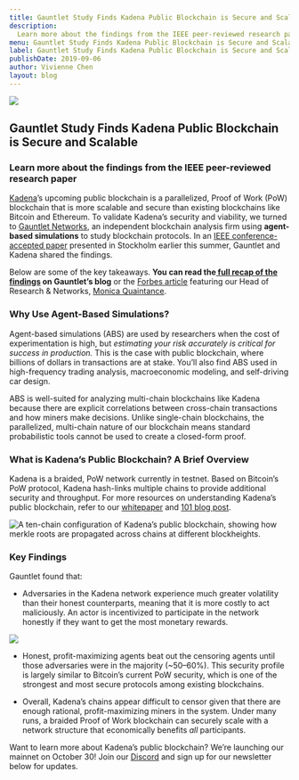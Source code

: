 ```yaml
---
title: Gauntlet Study Finds Kadena Public Blockchain is Secure and Scalable
description:
  Learn more about the findings from the IEEE peer-reviewed research paper
menu: Gauntlet Study Finds Kadena Public Blockchain is Secure and Scalable
label: Gauntlet Study Finds Kadena Public Blockchain is Secure and Scalable
publishDate: 2019-09-06
author: Vivienne Chen
layout: blog
---
```


![](/assets/blog/1_D0s4fdv1ko4Cx_DAmima_Q.webp)

## Gauntlet Study Finds Kadena Public Blockchain is Secure and Scalable

### Learn more about the findings from the IEEE peer-reviewed research paper

[Kadena](http://kadena.io)’s upcoming public blockchain is a parallelized, Proof
of Work (PoW) blockchain that is more scalable and secure than existing
blockchains like Bitcoin and Ethereum. To validate Kadena’s security and
viability, we turned to [Gauntlet Networks](http://gauntlet.network), an
independent blockchain analysis firm using **agent-based simulations** to study
blockchain protocols. In an
[IEEE conference-accepted paper](https://arxiv.org/abs/1904.12924) presented in
Stockholm earlier this summer, Gauntlet and Kadena shared the findings.

Below are some of the key takeaways. **You can read
the[ full recap of the findings](https://medium.com/gauntlet-networks/analysis-of-kadenas-public-blockchain-protocol-31c66347e32e)
on Gauntlet’s blog** or the
[Forbes article](https://www.forbes.com/sites/darrynpollock/2019/04/29/high-frequency-trading-researcher-publishes-findings-on-jpmorgan-blockchain-spin-off/)
featuring our Head of Research & Networks,
[Monica Quaintance](http://twitter.com/QuaintM).

### Why Use Agent-Based Simulations?

Agent-based simulations (ABS) are used by researchers when the cost of
experimentation is high, but _estimating your risk accurately is critical for
success in production._ This is the case with public blockchain, where billions
of dollars in transactions are at stake. You’ll also find ABS used in
high-frequency trading analysis, macroeconomic modeling, and self-driving car
design.

ABS is well-suited for analyzing multi-chain blockchains like Kadena because
there are explicit correlations between cross-chain transactions and how miners
make decisions. Unlike single-chain blockchains, the parallelized, multi-chain
nature of our blockchain means standard probabilistic tools cannot be used to
create a closed-form proof.

### What is Kadena’s Public Blockchain? A Brief Overview

Kadena is a braided, PoW network currently in testnet. Based on Bitcoin’s PoW
protocol, Kadena hash-links multiple chains to provide additional security and
throughput. For more resources on understanding Kadena’s public blockchain,
refer to our [whitepaper](https://kadena.io/docs/chainweb-v15.pdf) and
[101 blog post](./all-about-chainweb-101-and-faqs-2019-02-01).

![A ten-chain configuration of Kadena’s public blockchain, showing how merkle roots are propagated across chains at different blockheights.](/assets/blog/0_AgUQ6JQqbza3urwU.png)

### Key Findings

Gauntlet found that:

- Adversaries in the Kadena network experience much greater volatility than
  their honest counterparts, meaning that it is more costly to act maliciously.
  An actor is incentivized to participate in the network honestly if they want
  to get the most monetary rewards.

![](/assets/blog/0_FYwdK-o2Ytm14YYI.png)

- Honest, profit-maximizing agents beat out the censoring agents until those
  adversaries were in the majority (~50–60%). This security profile is largely
  similar to Bitcoin’s current PoW security, which is one of the strongest and
  most secure protocols among existing blockchains.

- Overall, Kadena’s chains appear difficult to censor given that there are
  enough rational, profit-maximizing miners in the system. Under many runs, a
  braided Proof of Work blockchain can securely scale with a network structure
  that economically benefits _all_ participants.

Want to learn more about Kadena’s public blockchain? We’re launching our mainnet
on October 30! Join our [Discord](http://discord.io/kadena) and sign up for our
newsletter below for updates.
